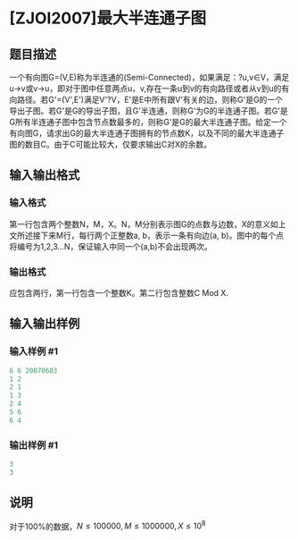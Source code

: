 # [ZJOI2007]最大半连通子图

## 题目描述

一个有向图G=(V,E)称为半连通的(Semi-Connected)，如果满足：?u,v∈V，满足u→v或v→u，即对于图中任意两点u，v,存在一条u到v的有向路径或者从v到u的有向路径。若G'=(V',E')满足V'?V，E'是E中所有跟V'有关的边，则称G'是G的一个导出子图。若G'是G的导出子图，且G'半连通，则称G'为G的半连通子图。若G'是G所有半连通子图中包含节点数最多的，则称G'是G的最大半连通子图。给定一个有向图G，请求出G的最大半连通子图拥有的节点数K，以及不同的最大半连通子图的数目C。由于C可能比较大，仅要求输出C对X的余数。

## 输入输出格式

### 输入格式

第一行包含两个整数N，M，X。N，M分别表示图G的点数与边数，X的意义如上文所述接下来M行，每行两个正整数a, b，表示一条有向边(a, b)。图中的每个点将编号为1,2,3…N，保证输入中同一个(a,b)不会出现两次。

### 输出格式

应包含两行，第一行包含一个整数K。第二行包含整数C Mod X.

## 输入输出样例

### 输入样例 #1

```cpp
6 6 20070603
1 2
2 1
1 3
2 4
5 6
6 4
```


### 输出样例 #1

```cpp
3
3
```


## 说明

对于100%的数据，$N \le 100000, M \le 1000000, X \le 10^8$

